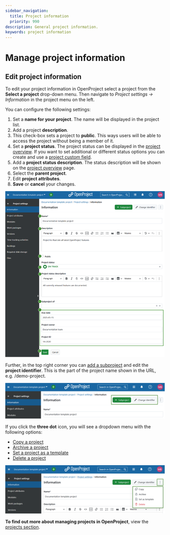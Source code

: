 ```yaml
---
sidebar_navigation:
  title: Project information
  priority: 990
description: General project information.
keywords: project information
---
```

# Manage project information

## Edit project information

To edit your project information in OpenProject select a project from the **Select a project** drop-down menu. Then navigate to *Project settings → Information* in the project menu on the left.

You can configure the following settings:

1. Set a **name for your project**. The name will be displayed in the project list.
2. Add a project **description**.
3. This check-box sets a project to **public**. This ways users will be able to access the project without being a member of it.
4. Set a **project status**. The project status can be displayed in the [project overview](../../../project-overview). If you want to set additional or different status options you can create and use a [project custom field](../../../../system-admin-guide/custom-fields/custom-fields-projects).
5. Add a **project status description**. The status description will be shown on the [project overview](../../../project-overview) page.
6. Select the **parent project**.
7. Edit **project attributes**. 
8. **Save** or **cancel** your changes.

![project-information](openproject_user_guide_project_settings_information.png)

Further, in the top right corner you can [add a subproject](../../#create-a-subproject) and edit the **project identifier**. This is the part of the project name shown in the URL, e.g. /demo-project.

![Add a subproject or change a project identifier under project settings in OpenProject](openproject_user_guide_project_settings_information_subproject_and_identifier.png)

If you click the **three dot** icon, you will see a dropdown menu with the following options: 

- [Copy a project](../../#copy-a-project)
- [Archive a project](../../#archive-a-project)
- [Set a project as a template](../../project-templates) 
- [Delete a project](../../#delete-a-project)

![Copy, archive or delete a project in project settings in OpenProject](openproject_user_guide_project_settings_information_more_icon_menu.png)

**To find out more about managing projects in OpenProject**, view the [projects section](../../).
